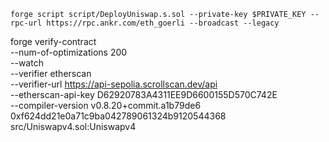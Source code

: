 ```
forge script script/DeployUniswap.s.sol --private-key $PRIVATE_KEY --rpc-url https://rpc.ankr.com/eth_goerli --broadcast --legacy
```

forge verify-contract \
    --num-of-optimizations 200 \
    --watch \
    --verifier etherscan \
    --verifier-url https://api-sepolia.scrollscan.dev/api \
    --etherscan-api-key D62920783A4311EE9D6600155D570C742E \
    --compiler-version v0.8.20+commit.a1b79de6 \
    0xf624dd21e0a71c9ba042789061324b9120544368 \
    src/Uniswapv4.sol:Uniswapv4

